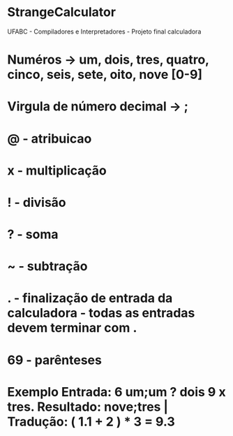 # StrangeCalculator
UFABC - Compiladores e Interpretadores - Projeto final calculadora

# Numéros -> um, dois, tres, quatro, cinco, seis, sete, oito, nove [0-9]
# Virgula de número decimal -> ;
# @ - atribuicao
# x - multiplicação
# ! - divisão
# ? - soma
# ~ - subtração
# . - finalização de entrada da calculadora - todas as entradas devem terminar com .
# 69 - parênteses
#
# Exemplo Entrada: 6 um;um ? dois 9 x tres. Resultado: nove;tres | Tradução: ( 1.1 + 2 ) * 3 = 9.3
